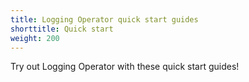 ```yaml
---
title: Logging Operator quick start guides
shorttitle: Quick start
weight: 200
---
```


Try out Logging Operator with these quick start guides!


